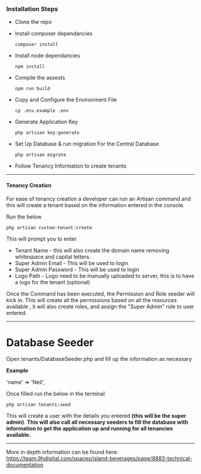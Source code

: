 ### **Installation Steps**

-   Clone the repo
-   Install composer dependancies

    ```
    composer install
    ```

-   Install node dependancies

    ```
    npm install
    ```

-   Compile the assests

    ```
    npm run build
    ```

-   Copy and Configure the Environment File

    ```
    cp .env.example .env
    ```

-   Generate Application Key

    ```
    php artisan key:generate
    ```

-   Set Up Database & run migration For the Central Database

    ```
    php artisan migrate
    ```

-   Follow Tenancy Information to create tenants

---

#### Tenancy Creation

For ease of tenancy creation a developer can run an Artisan command and this will create a tenant based on the information entered in the console.

Run the below

```
php artisan custom-tenant:create
```

This will prompt you to enter

-   Tenant Name - this will also create the domain name removing whitespace and capital letters.
-   Super Admin Email - This will be used to login
-   Super Admin Password - This will be used to login
-   Logo Path - Logo need to be manually uploaded to server, this is to have a logo for the tenant (optional)

Once the Command has been executed, the Permission and Role seeder will kick in. This will create all the permissions based on all the resources available , it will also create roles, and assign the "Super Admin" role to user entered.

---

# Database Seeder

Open tenants/DatabaseSeeder.php and fill up the information as necessary

**Example**

'name' => 'Neil',

Once filled run the below in the terminal

```
php artisan tenants:seed
```

This will create a user with the details you entered **(this will be the super admin)**.
**This will also call all necessary seeders to fill the database with information to get the application up and running for all tenancies available.**

---

More in depth information can be found here:
https://team.9hdigital.com/spaces/island-beverages/page/8883-technical-documentation
